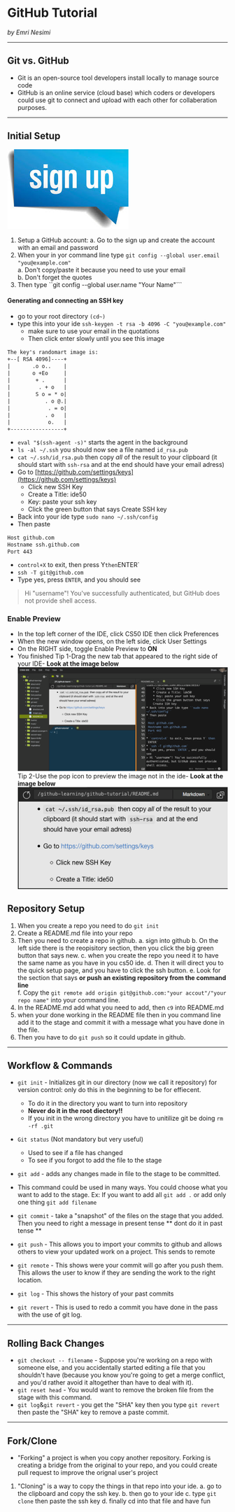 # GitHub Tutorial

*_by Emri Nesimi_*

---
## Git vs. GitHub
* Git is an open-source tool developers install locally to manage source code 
* GitHub is an online service (cloud base) which coders or developers could use git to connect and upload with each other for collaberation purposes.


---
## Initial Setup
![](images.jpg)
1. Setup a GitHub account: 
    a. Go to the sign up and create the account with an email and password
2. When your in yor command line type ``git config --global user.email "you@example.com"``  
    a. Don't copy/paste it because you need to use your email  
    b. Don't forget the quotes
3. Then type ``git config --global user.name "Your Name"``` 

#### Generating and connecting an SSH key
* go to your root directory ``(cd~)``
* type this into your ide ``ssh-keygen -t rsa -b 4096 -C "you@example.com"``  
    * make sure to use your email in the quotations
    * Then click enter slowly until you see this image
```
The key's randomart image is:  
+--[ RSA 4096]----+
|       .o o..    |
|       o +Eo     |
|        + .      |
|         . + o   |
|        S o = * o|
|           . o @.|
|            . = o|
|           . o   |
|            o.   |
+-----------------+
```

* `eval "$(ssh-agent -s)"` starts the agent in the background
* `ls -al ~/.ssh` you should now see a file named `id_rsa.pub`
* `cat ~/.ssh/id_rsa.pub` then copy _all_ of the result to your clipboard (it should start with `ssh-rsa` and at the end should have your email adress)
* Go to [https://github.com/settings/keys](https://github.com/settings/keys)  
    * Click new SSH Key
    * Create a Title: ide50
    * Key: paste your ssh key
    * Click the green button that says Create SSH key
* Back into your ide type ``sudo nano ~/.ssh/config``
* Then paste 
 ```
 Host github.com
 Hostname ssh.github.com
 Port 443
 ```
* `control+X` to exit, then press Y` then `ENTER`
* `ssh -T git@github.com`
* Type yes, press `ENTER`, and you should see
> Hi "username"! You've successfully authenticated, but GitHub does not provide shell access.

### Enable Preview
* In the top left corner of the IDE, click CS50 IDE then click Preferences
* When the new window opens, on the left side, click User Settings
* On the RIGHT side, toggle Enable Preview to **ON**
* You finished 
    Tip 1-Drag the new tab that appeared to the right side of your IDE- **Look at the image below**
    ![](images.png)
    Tip 2-Use the pop icon to preview the image not in the ide- **Look at the image below**
    ![](image.png)

## Repository Setup
1. When you create a repo you need to do `git init` 
2. Create a README.md file into your repo
3. Then you need to create a repo in github.
    a. sign into github
    b. On the left side there is the reopisitory section, then you click the big green button that says new.
    c. when you create the repo you need it to have the same name as you have in you cs50 ide.
    d. Then it will direct you to the quick setup page, and you have to click the ssh button.
    e. Look for the section that says **or push an existing repository from the command line**  
    f. Copy the `git remote add origin git@github.com:"your accout"/"your repo name"` into your command line.
4. In the README.md add what you need to add, then `c9` into README.md 
5. when your done working in the README file then in you command line add it to the stage and commit it with a message what you have done in the file.
6. Then you have to do `git push` so it could update in github.

   



---
## Workflow & Commands
* `git init` - Initializes git in our directory (now we call it repository) for version control: only do this in the beginning to be for effiecent.
    * To do it in the directory you want to turn into repository
   *  **Never do it in the root diectory!!**
   *  If you init in the wrong directory you have to unitilize git be doing `rm -rf .git`

* `Git status` (Not mandatory but very useful)
    * Used to see if a file has changed
    * To see if you forgot to add the file to the stage
* `git add` - adds any changes made in file to the stage to be committed.  
* This command could be used in many ways. You could choose what you want to add to the stage. Ex: If you want to add all `git add .` or add only one thing `git add filename`
* `git commit` - take a "snapshot" of the files on the stage that you added. Then you need to right a message in present tense ** dont do it in past tense ** 
* `git push` - This allows you to import your commits to github and allows others to view your updated work on a project. This sends to remote 
* `git remote` - This shows were your commit will go after you push them. This allows the user to know if they are sending the work to the right location.
* `git log` - This shows the history of your past commits
* `git revert` - This is used to redo a commit you have done in the pass with the use of git log.






---
## Rolling Back Changes

* `git checkout -- filename` - Suppose you're working on a repo with someone else, and you accidentally started editing a file that you shouldn't have (because you know you're going to get a merge conflict, and you'd rather avoid it altogether than have to deal with it).
* `git reset head` - You would want to remove the broken file from the stage with this command.
* `git log`&`git revert` - you get the "SHA" key then you type `git revert` then paste the "SHA" key to remove a paste commit.




---
## Fork/Clone

* "Forking" a project is when you copy another repository. Forking is creating a bridge from the original to your repo, and you could create pull request to improve the orignal user's project
1. "Cloning" is a way to copy the things in that repo into your ide. 
    a. go to the clipboard and copy the ssh key.
    b. then go to your ide
    c. type `git clone` then paste the ssh key
    d. finally cd into that file and have fun











